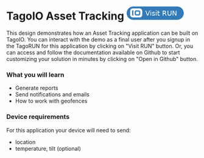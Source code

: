 # TagoIO Asset Tracking [![Visit RUN](https://raw.githubusercontent.com/tago-io/explore-asset-tracking/master/images/visitRun.png?raw=true)](https://admin.develop.tago.io/explore)

This design demonstrates how an Asset Tracking application can be built on TagoIO. You can interact with the demo as a final user after you signup in the TagoRUN for this application by clicking on "Visit RUN" button. Or, you can access and follow the documentation available on Github to start customizing your solution in minutes by clicking on "Open in Github" button.

### What you will learn
- Generate reports
- Send notifications and emails
- How to work with geofences

### Device requirements
For this application your device will need to send:
- location
- temperature, tilt  (optional)
